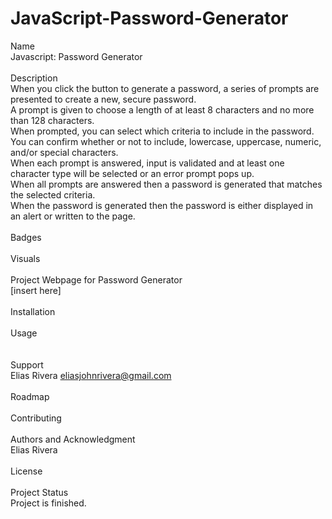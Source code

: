 # JavaScript-Password-Generator
Name
<br>
Javascript: Password Generator 
<br>
<br>
Description
<br>
When you click the button to generate a password, a series of prompts are presented to create a new, secure password. 
<br>
A prompt is given to choose a length of at least 8 characters and no more than 128 characters. 
<br>
When prompted, you can select which criteria to include in the password.  
You can confirm whether or not to include, lowercase, uppercase, numeric, and/or special characters.  
When each prompt is answered, input is validated and at least one character type will be selected or an error prompt pops up.
<br>
When all prompts are answered then a password is generated that matches the selected criteria.
<br>
When the password is generated then the password is either displayed in an alert or written to the page. 
<br>
<br>
Badges
<br>
<br>
Visuals
<br>
<br>
Project Webpage for Password Generator
<br>
[insert here]
<br>
<br>
Installation
<br>
<br>
Usage
<br> 
<br>
<br>
Support
<br>
Elias Rivera
eliasjohnrivera@gmail.com
<br>
<br>
Roadmap
<br>
<br>
Contributing
<br>
<br>
Authors and Acknowledgment 
<br>
Elias Rivera
<br>
<br>
License
<br>
<br>
Project Status 
<br>
Project is finished. 
